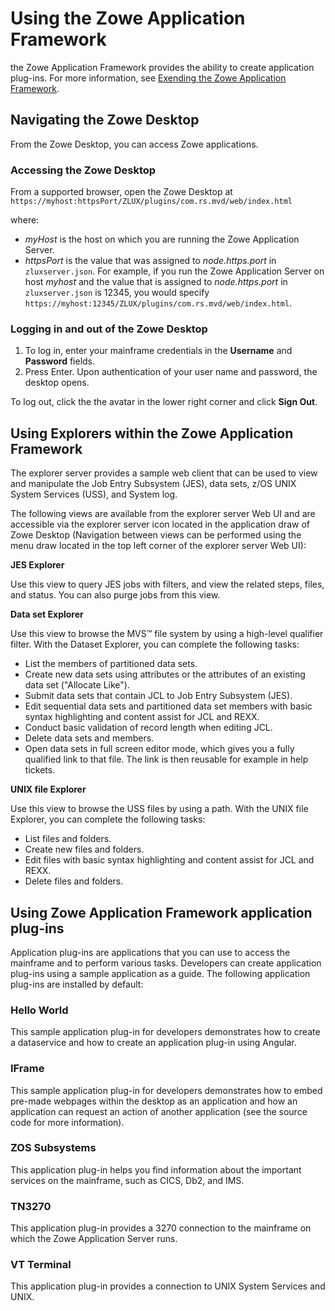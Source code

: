 # Using the Zowe Application Framework

the Zowe Application Framework provides the ability to create application plug-ins. For more information, see [Exending the Zowe Application Framework](mvd-extendingzlux.md). 

## Navigating the Zowe Desktop


From the Zowe Desktop, you can access Zowe applications. 

### Accessing the Zowe Desktop

From a supported browser, open the Zowe Desktop at `https://myhost:httpsPort/ZLUX/plugins/com.rs.mvd/web/index.html`
    
where:

-   *myHost* is the host on which you are running the Zowe Application Server.
-   *httpsPort* is the value that was assigned to *node.https.port* in `zluxserver.json`.
    For example, if you run the Zowe Application Server on host *myhost* and the value that is assigned to *node.https.port* in `zluxserver.json` is 12345, you would specify `https://myhost:12345/ZLUX/plugins/com.rs.mvd/web/index.html`.


### Logging in and out of the Zowe Desktop

1. To log in, enter your mainframe credentials in the **Username** and  **Password** fields.
2. Press Enter. Upon authentication of your user name and password, the desktop opens.

To log out, click the the avatar in the lower right corner and click **Sign Out**.

## Using Explorers within the Zowe Application Framework
The explorer server provides a sample web client that can be used to view and manipulate the Job Entry Subsystem (JES), data sets, z/OS UNIX System Services (USS), and System log.

The following views are available from the explorer server Web UI and are accessible via the explorer server icon located in the application draw of Zowe Desktop (Navigation between views can be performed using the menu draw located in the top left corner of the explorer server Web UI):

**JES Explorer**

  Use this view to query JES jobs with filters, and view the related steps, files, and status. You can also purge jobs from this view.

**Data set Explorer**

  Use this view to browse the MVS™ file system by using a high-level qualifier filter. With the Dataset Explorer, you can complete the following tasks:

  - List the members of partitioned data sets.
  - Create new data sets using attributes or the attributes of an existing data set ("Allocate Like").
  - Submit data sets that contain JCL to Job Entry Subsystem (JES).
  - Edit sequential data sets and partitioned data set members with basic syntax highlighting and content assist for JCL and REXX.
  - Conduct basic validation of record length when editing JCL.
  - Delete data sets and members.
  - Open data sets in full screen editor mode, which gives you a fully qualified link to that file. The link is then reusable for example in help tickets.

**UNIX file Explorer**

  Use this view to browse the USS files by using a path. With the UNIX file Explorer, you can complete the following tasks:

 - List files and folders.
 - Create new files and folders.
 - Edit files with basic syntax highlighting and content assist for JCL and REXX.
 - Delete files and folders.

## Using Zowe Application Framework application plug-ins

Application plug-ins are applications that you can use to access the mainframe and to perform various tasks. Developers can create application plug-ins using a sample application as a guide. The following application plug-ins are installed by default:

### Hello World
This sample application plug-in for developers demonstrates how to create a dataservice and how to create an application plug-in using Angular.

### IFrame
This sample application plug-in for developers demonstrates how to embed pre-made webpages within the desktop as an application and how an application can request an action of another application (see the source code for more information).

### ZOS Subsystems
This application plug-in helps you find information about the important services on the mainframe, such as CICS, Db2, and IMS.

### TN3270
This application plug-in provides a 3270 connection to the mainframe on
which the Zowe Application Server runs. 

### VT Terminal 
This application plug-in provides a connection to UNIX System Services and UNIX.
